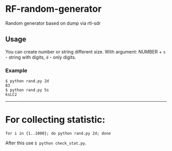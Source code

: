 # RF-random-generator
Random generator based on dump via rtl-sdr

## Usage
You can create number or string different size. With argument: NUMBER + `s` - string with digits, `d` - only digits.
### Example
```
$ python rand.py 2d
83
$ python rand.py 5s
ksLC2
```

----
# For collecting statistic:
```
for i in {1..1000}; do python rand.py 2d; done
```
After this use `$ python check_stat.py`.
